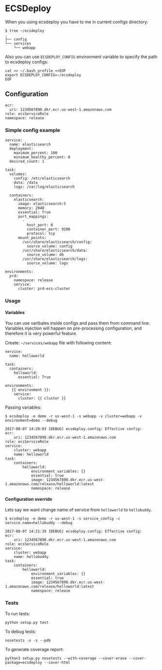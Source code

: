 # ECSDeploy

When you using ecsdeploy you have to me in current configs directory:
```
$ tree ~/ecsdeploy
.
├── config
└── services
    └── webapp
```

Also you can use `ECSDEPLOY_CONFIG` environment variable to specify the path to ecsdeploy configs:

```
cat >> ~/.bash_profile <<EOF
export ECSDEPLOY_CONFIG=~/ecsdeploy
EOF
```

## Configuration

```
ecr:
  uri: 1234567890.dkr.ecr.us-west-1.amazonaws.com
role: ecsServiceRole
namespace: release
```

### Simple config example
```
service:
  name: elasticsearch
  deployment:
    maximum_percent: 100
    minimum_healthy_percent: 0
  desired_count: 1

task:
  volumes:
    config: /etc/elasticsearch
    data: /data
    logs: /var/log/elasticsearch

  containers:
    elasticsearch:
      image: elasticsearch:5
      memory: 2048
      essential: True
      port_mappings:
        -
          host_port: 0
          container_port: 9200
          protocol: tcp
      mount_points:
        /usr/share/elasticsearch/config:
          source_volume: config
        /usr/share/elasticsearch/data:
          source_volume: db
        /usr/share/elasticsearch/logs:
          source_volume: logs

environments:
  prd:
    namespace: release
    service:
      cluster: prd-ecs-cluster
```

### Usage

#### Variables
You can use varibales inside configs and pass them from command line. 
Variables injection will happen on pre-processing configuration, and therefore it is very powerful feature.

Create: `~/services/webapp` file with following content:
```
service:
  name: helloworld 

task:
  containers:
    helloworld:
      essential: True

environments:
   {{ environment }}: 
    service:
      cluster: {{ cluster }}
```

Passing variables:
```
$ ecsdeploy -e demo -r us-west-1 -s webapp -v cluster=webapp -v environment=demo --debug

2017-08-07 14:20:03 [DEBUG] ecsdeploy.config: Effective config:
ecr:
    uri: 1234567890.dkr.ecr.us-west-1.amazonaws.com
role: ecsServiceRole
service:
    cluster: webapp
    name: helloworld
task:
    containers:
        helloworld:
            environment_variables: {}
            essential: true
            image: 1234567890.dkr.ecr.us-west-1.amazonaws.com/release/helloworld:latest
            namespace: release
```

#### Configuration override

Lets say we want change name of service from `helloworld` to `hellobuddy`.

```
$ ecsdeploy -e demo -r us-west-1 -s service_config -c service.name=hellobuddy --debug

2017-08-07 14:21:39 [DEBUG] ecsdeploy.config: Effective config:
ecr:
    uri: 1234567890.dkr.ecr.us-west-1.amazonaws.com
role: ecsServiceRole
service:
    cluster: webapp
    name: helloboddy
task:
    containers:
        helloworld:
            environment_variables: {}
            essential: true
            image: 1234567890.dkr.ecr.us-west-1.amazonaws.com/release/helloworld:latest
            namespace: release
```

### Tests

To run tests:
```
python setup.py test
```

To debug tests:
```
nosetests -x -s --pdb
```

To generate coverage report:
```
python3 setup.py nosetests --with-coverage --cover-erase --cover-package=ecsdeploy --cover-html
```
